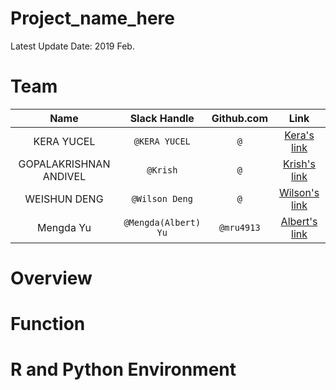 # Project_name_here

Latest Update Date: 2019 Feb.

# Team

| Name  | Slack Handle | Github.com | Link |
| :------: | :---: | :----------: | :---: |
| KERA YUCEL | `@KERA YUCEL` | `@` | [Kera's link](https://github.com/Gopsathvik/DSCI524_lab03_group15)|
| GOPALAKRISHNAN ANDIVEL | `@Krish` | `@` | [Krish's link]()|
| WEISHUN DENG | `@Wilson Deng` | `@` | [Wilson's link]()|
| Mengda Yu | `@Mengda(Albert) Yu` | `@mru4913` | [Albert's link](https://github.com/mru4913/DSCI524_lab03_group15) |

# Overview



# Function



# R and Python Environment

